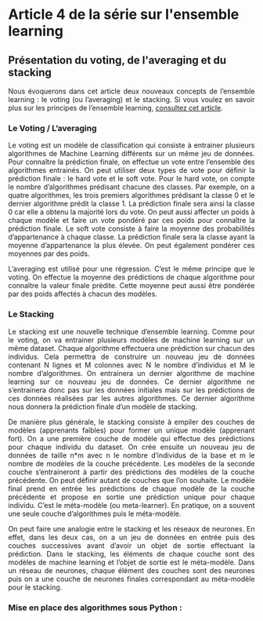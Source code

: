 # Article 4 de la série sur l'ensemble learning
## Présentation du voting, de l'averaging et du stacking

<p align="justify">
Nous évoquerons dans cet article deux nouveaux concepts de l’ensemble learning : le voting (ou l’averaging) et le stacking. 
Si vous voulez en savoir plus sur les principes de l’ensemble learning, 
<a href="https://github.com/Teywa-OZIOL/Article_Data_Science_Katalyse_IS/blob/main/Articles/Serie_1_Article_1_Introduction_Ensemble_Learning.md">consultez cet article</a>.
</p>

### Le Voting / L’averaging 

<p align="justify">
Le voting est un modèle de classification qui consiste à entrainer plusieurs algorithmes de Machine Learning différents sur un même jeu de données. Pour connaître la prédiction finale, on effectue un vote entre l’ensemble des algorithmes entrainés. On peut utiliser deux types de vote pour définir la prédiction finale : le hard vote et le soft vote. Pour le hard vote, on compte le nombre d’algorithmes prédisant chacune des classes. Par exemple, on a quatre algorithmes, les trois premiers algorithmes prédisant la classe 0 et le dernier algorithme prédit la classe 1. La prédiction finale sera ainsi la classe 0 car elle a obtenu la majorité lors du vote. On peut aussi affecter un poids à chaque modèle et faire un vote pondéré par ces poids pour connaître la prédiction finale. Le soft vote consiste à faire la moyenne des probabilités d’appartenance à chaque classe. La prédiction finale sera la classe ayant la moyenne d’appartenance la plus élevée. On peut également pondérer ces moyennes par des poids. 
</p>  

<p align="justify">
L’averaging est utilisé pour une régression. C’est le même principe que le voting. On effectue la moyenne des prédictions de chaque algorithme pour connaître la valeur finale prédite. Cette moyenne peut aussi être pondérée par des poids affectés à chacun des modèles. 
</p>  

### Le Stacking

<p align="justify">
Le stacking est une nouvelle technique d’ensemble learning. Comme pour le voting, on va entrainer plusieurs modèles de machine learning sur un même dataset. Chaque algorithme effectuera une prédiction sur chacun des individus. Cela permettra de construire un nouveau jeu de données contenant N lignes et M colonnes avec N le nombre d’individus et M le nombre d’algorithmes. On entrainera un dernier algorithme de machine learning sur ce nouveau jeu de données. Ce dernier algorithme ne s’entrainera donc pas sur les données initiales mais sur les prédictions de ces données réalisées par les autres algorithmes. Ce dernier algorithme nous donnera la prédiction finale d’un modèle de stacking.
</p>

<p align="justify">
De manière plus générale, le stacking consiste à empiler des couches de modèles (apprenants faibles) pour former un unique modèle (apprenant fort). On a une première couche de modèle qui effectue des prédictions pour chaque individu du dataset. On crée ensuite un nouveau jeu de données de taille n*m avec n le nombre d’individus de la base et m le nombre de modèles de la couche précédente. Les modèles de la seconde couche s’entraineront à partir des prédictions des modèles de la couche précédente. On peut définir autant de couches que l’on souhaite. Le modèle final prend en entrée les prédictions de chaque modèle de la couche précédente et propose en sortie une prédiction unique pour chaque individu. C’est le méta-modèle (ou meta-learner). En pratique, on a souvent une seule couche d’algorithmes puis le méta-modèle.
</p>

<p align="justify">
On peut faire une analogie entre le stacking et les réseaux de neurones. En effet, dans les deux cas, on a un jeu de données en entrée puis des couches successives avant d’avoir un objet de sortie effectuant la prédiction. Dans le stacking, les éléments de chaque couche sont des modèles de machine learning et l’objet de sortie est le méta-modèle. Dans un réseau de neurones, chaque élément des couches sont des neurones puis on a une couche de neurones finales correspondant au méta-modèle pour le stacking.
</p>

### Mise en place des algorithmes sous Python :

